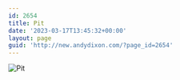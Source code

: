 ```yaml
---
id: 2654
title: Pit
date: '2023-03-17T13:45:32+00:00'
layout: page
guid: 'http://new.andydixon.com/?page_id=2654'
---
```


![Pit](https://i0.wp.com/assets.g8x2.ldn.idrivee2-23.com/posters/Pit%2001.jpg?w=1200&ssl=1 "Pit")